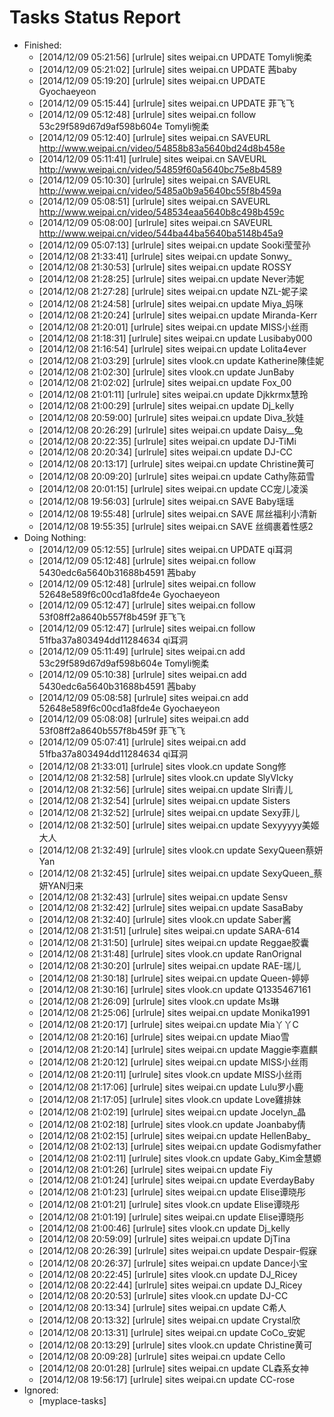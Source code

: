 Tasks Status Report
============

* Finished:
    * [2014/12/09 05:21:56] [urlrule] sites weipai.cn UPDATE Tomyli惋柔
    * [2014/12/09 05:21:02] [urlrule] sites weipai.cn UPDATE 茜baby
    * [2014/12/09 05:19:20] [urlrule] sites weipai.cn UPDATE Gyochaeyeon
    * [2014/12/09 05:15:44] [urlrule] sites weipai.cn UPDATE 菲飞飞
    * [2014/12/09 05:12:48] [urlrule] sites weipai.cn follow 53c29f589d67d9af598b604e Tomyli惋柔
    * [2014/12/09 05:12:40] [urlrule] sites weipai.cn SAVEURL http://www.weipai.cn/video/54858b83a5640bd24d8b458e
    * [2014/12/09 05:11:41] [urlrule] sites weipai.cn SAVEURL http://www.weipai.cn/video/54859f60a5640bc75e8b4589
    * [2014/12/09 05:10:30] [urlrule] sites weipai.cn SAVEURL http://www.weipai.cn/video/5485a0b9a5640bc55f8b459a
    * [2014/12/09 05:08:51] [urlrule] sites weipai.cn SAVEURL http://www.weipai.cn/video/548534eaa5640b8c498b459c
    * [2014/12/09 05:08:00] [urlrule] sites weipai.cn SAVEURL http://www.weipai.cn/video/544ba44ba5640ba5148b45a9
    * [2014/12/09 05:07:13] [urlrule] sites weipai.cn update Sooki莹莹孙
    * [2014/12/08 21:33:41] [urlrule] sites weipai.cn update Sonwy_
    * [2014/12/08 21:30:53] [urlrule] sites weipai.cn update ROSSY
    * [2014/12/08 21:28:25] [urlrule] sites weipai.cn update Never沛妮
    * [2014/12/08 21:27:28] [urlrule] sites weipai.cn update NZL-妮子梁
    * [2014/12/08 21:24:58] [urlrule] sites weipai.cn update Miya_妈咪
    * [2014/12/08 21:20:24] [urlrule] sites weipai.cn update Miranda-Kerr
    * [2014/12/08 21:20:01] [urlrule] sites weipai.cn update MISS小丝雨
    * [2014/12/08 21:18:31] [urlrule] sites weipai.cn update Lusibaby000
    * [2014/12/08 21:16:54] [urlrule] sites weipai.cn update Lolita4ever
    * [2014/12/08 21:03:29] [urlrule] sites vlook.cn update Katherine陳佳妮
    * [2014/12/08 21:02:30] [urlrule] sites vlook.cn update JunBaby
    * [2014/12/08 21:02:02] [urlrule] sites weipai.cn update Fox_00
    * [2014/12/08 21:01:11] [urlrule] sites weipai.cn update Djkkrmx慧玲
    * [2014/12/08 21:00:29] [urlrule] sites weipai.cn update Dj_kelly
    * [2014/12/08 20:59:00] [urlrule] sites weipai.cn update Diva_狄娃
    * [2014/12/08 20:26:29] [urlrule] sites weipai.cn update Daisy__兔
    * [2014/12/08 20:22:35] [urlrule] sites weipai.cn update DJ-TiMi
    * [2014/12/08 20:20:34] [urlrule] sites weipai.cn update DJ-CC
    * [2014/12/08 20:13:17] [urlrule] sites weipai.cn update Christine黄可
    * [2014/12/08 20:09:20] [urlrule] sites weipai.cn update Cathy陈茹雪
    * [2014/12/08 20:01:15] [urlrule] sites weipai.cn update CC宠儿凌溪
    * [2014/12/08 19:56:03] [urlrule] sites weipai.cn SAVE Baby瑶瑶
    * [2014/12/08 19:55:48] [urlrule] sites weipai.cn SAVE 屌丝福利小清新
    * [2014/12/08 19:55:35] [urlrule] sites weipai.cn SAVE 丝绸裹着性感2
* Doing Nothing:
    * [2014/12/09 05:12:55] [urlrule] sites weipai.cn UPDATE qi耳洞
    * [2014/12/09 05:12:48] [urlrule] sites weipai.cn follow 5430edc6a5640b31688b4591 茜baby
    * [2014/12/09 05:12:48] [urlrule] sites weipai.cn follow 52648e589f6c00cd1a8fde4e Gyochaeyeon
    * [2014/12/09 05:12:47] [urlrule] sites weipai.cn follow 53f08ff2a8640b557f8b459f 菲飞飞
    * [2014/12/09 05:12:47] [urlrule] sites weipai.cn follow 51fba37a803494dd11284634 qi耳洞
    * [2014/12/09 05:11:49] [urlrule] sites weipai.cn add 53c29f589d67d9af598b604e Tomyli惋柔
    * [2014/12/09 05:10:38] [urlrule] sites weipai.cn add 5430edc6a5640b31688b4591 茜baby
    * [2014/12/09 05:08:58] [urlrule] sites weipai.cn add 52648e589f6c00cd1a8fde4e Gyochaeyeon
    * [2014/12/09 05:08:08] [urlrule] sites weipai.cn add 53f08ff2a8640b557f8b459f 菲飞飞
    * [2014/12/09 05:07:41] [urlrule] sites weipai.cn add 51fba37a803494dd11284634 qi耳洞
    * [2014/12/08 21:33:01] [urlrule] sites vlook.cn update Song修
    * [2014/12/08 21:32:58] [urlrule] sites vlook.cn update SlyVIcky
    * [2014/12/08 21:32:56] [urlrule] sites weipai.cn update Slri青儿
    * [2014/12/08 21:32:54] [urlrule] sites weipai.cn update Sisters
    * [2014/12/08 21:32:52] [urlrule] sites weipai.cn update Sexy菲儿
    * [2014/12/08 21:32:50] [urlrule] sites weipai.cn update Sexyyyyy美姬大人
    * [2014/12/08 21:32:49] [urlrule] sites vlook.cn update SexyQueen蔡妍Yan
    * [2014/12/08 21:32:45] [urlrule] sites weipai.cn update SexyQueen_蔡妍YAN归来
    * [2014/12/08 21:32:43] [urlrule] sites weipai.cn update Sensv
    * [2014/12/08 21:32:42] [urlrule] sites weipai.cn update SasaBaby
    * [2014/12/08 21:32:40] [urlrule] sites vlook.cn update Saber酱
    * [2014/12/08 21:31:51] [urlrule] sites weipai.cn update SARA-614
    * [2014/12/08 21:31:50] [urlrule] sites weipai.cn update Reggae胶囊
    * [2014/12/08 21:31:48] [urlrule] sites vlook.cn update RanOrignal
    * [2014/12/08 21:30:20] [urlrule] sites weipai.cn update RAE-瑞儿
    * [2014/12/08 21:30:18] [urlrule] sites weipai.cn update Queen-婷婷
    * [2014/12/08 21:30:16] [urlrule] sites vlook.cn update Q1335467161
    * [2014/12/08 21:26:09] [urlrule] sites vlook.cn update Ms琳
    * [2014/12/08 21:25:06] [urlrule] sites weipai.cn update Monika1991
    * [2014/12/08 21:20:17] [urlrule] sites weipai.cn update Mia丫丫C
    * [2014/12/08 21:20:16] [urlrule] sites weipai.cn update Miao雪
    * [2014/12/08 21:20:14] [urlrule] sites weipai.cn update Maggie李嘉麒
    * [2014/12/08 21:20:12] [urlrule] sites weipai.cn update MISS小丝雨
    * [2014/12/08 21:20:11] [urlrule] sites vlook.cn update MISS小丝雨
    * [2014/12/08 21:17:06] [urlrule] sites weipai.cn update Lulu罗小鹿
    * [2014/12/08 21:17:05] [urlrule] sites vlook.cn update Love雞排妹
    * [2014/12/08 21:02:19] [urlrule] sites weipai.cn update Jocelyn_晶
    * [2014/12/08 21:02:18] [urlrule] sites vlook.cn update Joanbaby倩
    * [2014/12/08 21:02:15] [urlrule] sites weipai.cn update HellenBaby_
    * [2014/12/08 21:02:13] [urlrule] sites weipai.cn update Godismyfather
    * [2014/12/08 21:02:11] [urlrule] sites vlook.cn update Gaby_Kim金慧嫄
    * [2014/12/08 21:01:26] [urlrule] sites weipai.cn update Fiy
    * [2014/12/08 21:01:24] [urlrule] sites weipai.cn update EverdayBaby
    * [2014/12/08 21:01:23] [urlrule] sites weipai.cn update Elise谭晓彤
    * [2014/12/08 21:01:21] [urlrule] sites vlook.cn update Elise谭晓彤
    * [2014/12/08 21:01:19] [urlrule] sites weipai.cn update Elise谭晓彤
    * [2014/12/08 21:00:46] [urlrule] sites vlook.cn update Dj_kelly
    * [2014/12/08 20:59:09] [urlrule] sites weipai.cn update DjTina
    * [2014/12/08 20:26:39] [urlrule] sites weipai.cn update Despair-假寐
    * [2014/12/08 20:26:37] [urlrule] sites weipai.cn update Dance小宝
    * [2014/12/08 20:22:45] [urlrule] sites vlook.cn update DJ_Ricey
    * [2014/12/08 20:22:44] [urlrule] sites weipai.cn update DJ_Ricey
    * [2014/12/08 20:20:53] [urlrule] sites vlook.cn update DJ-CC
    * [2014/12/08 20:13:34] [urlrule] sites weipai.cn update C希人
    * [2014/12/08 20:13:32] [urlrule] sites weipai.cn update Crystal欣
    * [2014/12/08 20:13:31] [urlrule] sites weipai.cn update CoCo_安妮
    * [2014/12/08 20:13:29] [urlrule] sites vlook.cn update Christine黄可
    * [2014/12/08 20:09:28] [urlrule] sites weipai.cn update Cello
    * [2014/12/08 20:01:28] [urlrule] sites weipai.cn update CL森系女神
    * [2014/12/08 19:56:17] [urlrule] sites weipai.cn update CC-rose
* Ignored:
    * [myplace-tasks] 

